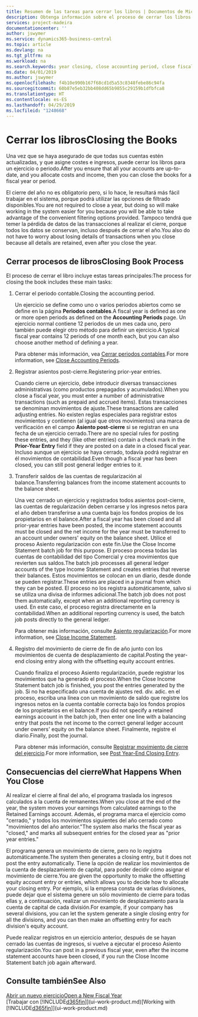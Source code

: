 ```yaml
---
title: Resumen de las tareas para cerrar los libros | Documentos de Microsoft
description: Obtenga información sobre el proceso de cerrar los libros de un ejercicio o periodo, y qué sucede después de cerrar al final de un ejercicio.
services: project-madeira
documentationcenter: ''
author: jswymer
ms.service: dynamics365-business-central
ms.topic: article
ms.devlang: na
ms.tgt_pltfrm: na
ms.workload: na
ms.search.keywords: year closing, close accounting period, close fiscal year, bank account detailed trial balance
ms.date: 04/01/2019
ms.author: jswymer
ms.openlocfilehash: f4b10e990b167f68cd1d5a53c8348febe86c94fa
ms.sourcegitcommit: 60b87e5eb32bb408dd65b9855c29159b1dfbfca8
ms.translationtype: HT
ms.contentlocale: es-ES
ms.lasthandoff: 04/29/2019
ms.locfileid: "1248668"
---
```

# <a name="closing-the-books"></a><span data-ttu-id="9b43c-103">Cerrar los libros</span><span class="sxs-lookup"><span data-stu-id="9b43c-103">Closing the Books</span></span>
<span data-ttu-id="9b43c-104">Una vez que se haya asegurado de que todas sus cuentas estén actualizadas, y que asigne costes e ingresos, puede cerrar los libros para un ejercicio o periodo.</span><span class="sxs-lookup"><span data-stu-id="9b43c-104">After you ensure that all your accounts are up-to-date, and you allocate costs and income, then you can close the books for a fiscal year or period.</span></span>

<span data-ttu-id="9b43c-105">El cierre del año no es obligatorio pero, si lo hace, le resultará más fácil trabajar en el sistema, porque podrá utilizar las opciones de filtrado disponibles.</span><span class="sxs-lookup"><span data-stu-id="9b43c-105">You are not required to close a year, but doing so will make working in the system easier for you because you will be able to take advantage of the convenient filtering options provided.</span></span> <span data-ttu-id="9b43c-106">Tampoco tendrá que temer la pérdida de datos de las transacciones al realizar el cierre, porque todos los datos se conservan, incluso después de cerrar el año.</span><span class="sxs-lookup"><span data-stu-id="9b43c-106">You also do not have to worry about losing details of transactions when you close because all details are retained, even after you close the year.</span></span>

## <a name="closing-book-process"></a><span data-ttu-id="9b43c-107">Cerrar procesos de libros</span><span class="sxs-lookup"><span data-stu-id="9b43c-107">Closing Book Process</span></span>
<span data-ttu-id="9b43c-108">El proceso de cerrar el libro incluye estas tareas principales:</span><span class="sxs-lookup"><span data-stu-id="9b43c-108">The process for closing the book includes these main tasks:</span></span>

1. <span data-ttu-id="9b43c-109">Cerrar el periodo contable.</span><span class="sxs-lookup"><span data-stu-id="9b43c-109">Closing the accounting period.</span></span>

    <span data-ttu-id="9b43c-110">Un ejercicio se define como uno o varios periodos abiertos como se define en la página **Periodos contables**.</span><span class="sxs-lookup"><span data-stu-id="9b43c-110">A fiscal year is defined as one or more open periods as defined on the **Accounting Periods** page.</span></span> <span data-ttu-id="9b43c-111">Un ejercicio normal contiene 12 periodos de un mes cada uno, pero también puede elegir otro método para definir un ejercicio.</span><span class="sxs-lookup"><span data-stu-id="9b43c-111">A typical fiscal year contains 12 periods of one month each, but you can also choose another method of defining a year.</span></span>

    <span data-ttu-id="9b43c-112">Para obtener más información, vea [Cerrar periodos contables](year-close-account-periods.md).</span><span class="sxs-lookup"><span data-stu-id="9b43c-112">For more information, see [Close Accounting Periods](year-close-account-periods.md).</span></span>
2. <span data-ttu-id="9b43c-113">Registrar asientos post-cierre.</span><span class="sxs-lookup"><span data-stu-id="9b43c-113">Registering prior-year entries.</span></span>

    <span data-ttu-id="9b43c-114">Cuando cierre un ejercicio, debe introducir diversas transacciones administrativas (como productos prepagados y acumulados).</span><span class="sxs-lookup"><span data-stu-id="9b43c-114">When you close a fiscal year, you must enter a number of administrative transactions (such as prepaid and accrued items).</span></span> <span data-ttu-id="9b43c-115">Estas transacciones se denominan movimientos de ajuste.</span><span class="sxs-lookup"><span data-stu-id="9b43c-115">These transactions are called adjusting entries.</span></span> <span data-ttu-id="9b43c-116">No existen reglas especiales para registrar estos movimientos y contienen (al igual que otros movimientos) una marca de verificación en el campo **Asiento post-cierre** si se registran en una fecha de un ejercicio cerrado.</span><span class="sxs-lookup"><span data-stu-id="9b43c-116">There are no special rules for posting these entries, and they (like other entries) contain a check mark in the **Prior-Year Entry** field if they are posted on a date in a closed fiscal year.</span></span> <span data-ttu-id="9b43c-117">Incluso aunque un ejercicio se haya cerrado, todavía podrá registrar en él movimientos de contabilidad.</span><span class="sxs-lookup"><span data-stu-id="9b43c-117">Even though a fiscal year has been closed, you can still post general ledger entries to it.</span></span>
3. <span data-ttu-id="9b43c-118">Transferir saldos de las cuentas de regularización al balance.</span><span class="sxs-lookup"><span data-stu-id="9b43c-118">Transferring balances from the income statement accounts to the balance sheet.</span></span>

    <span data-ttu-id="9b43c-119">Una vez cerrado un ejercicio y registrados todos asientos post-cierre, las cuentas de regularización deben cerrarse y los ingresos netos para el año deben transferirse a una cuenta bajo los fondos propios de los propietarios en el balance.</span><span class="sxs-lookup"><span data-stu-id="9b43c-119">After a fiscal year has been closed and all prior-year entries have been posted, the income statement accounts must be closed and the net income for the year must be transferred to an account under owners' equity on the balance sheet.</span></span> <span data-ttu-id="9b43c-120">Utilice el proceso Asiento regularización con este fin.</span><span class="sxs-lookup"><span data-stu-id="9b43c-120">Use the Close Income Statement batch job for this purpose.</span></span> <span data-ttu-id="9b43c-121">El proceso procesa todas las cuentas de contabilidad del tipo Comercial y crea movimientos que revierten sus saldos.</span><span class="sxs-lookup"><span data-stu-id="9b43c-121">The batch job processes all general ledger accounts of the type Income Statement and creates entries that reverse their balances.</span></span> <span data-ttu-id="9b43c-122">Estos movimientos se colocan en un diario, desde donde se pueden registrar.</span><span class="sxs-lookup"><span data-stu-id="9b43c-122">These entries are placed in a journal from which they can be posted.</span></span> <span data-ttu-id="9b43c-123">El proceso no los registra automáticamente, salvo si se utiliza una divisa de informes adicional.</span><span class="sxs-lookup"><span data-stu-id="9b43c-123">The batch job does not post them automatically, except when an additional reporting currency is used.</span></span> <span data-ttu-id="9b43c-124">En este caso, el proceso registra directamente en la contabilidad.</span><span class="sxs-lookup"><span data-stu-id="9b43c-124">When an additional reporting currency is used, the batch job posts directly to the general ledger.</span></span>

    <span data-ttu-id="9b43c-125">Para obtener más información, consulte [Asiento regularización](year-close-income-statement.md).</span><span class="sxs-lookup"><span data-stu-id="9b43c-125">For more information, see [Close Income Statement](year-close-income-statement.md).</span></span>
4. <span data-ttu-id="9b43c-126">Registro del movimiento de cierre de fin de año junto con los movimientos de cuenta de desplazamiento de capital.</span><span class="sxs-lookup"><span data-stu-id="9b43c-126">Posting the year-end closing entry along with the offsetting equity account entries.</span></span>

    <span data-ttu-id="9b43c-127">Cuando finaliza el proceso Asiento regularización, puede registrar los movimientos que ha generado el proceso.</span><span class="sxs-lookup"><span data-stu-id="9b43c-127">When the Close Income Statement batch job is finished, you post the entries generated by the job.</span></span> <span data-ttu-id="9b43c-128">Si no ha especificado una cuenta de ajustes red. div. adic. en el proceso, escriba una línea con un movimiento de saldo que registre los ingresos netos en la cuenta contable correcta bajo los fondos propios de los propietarios en el balance.</span><span class="sxs-lookup"><span data-stu-id="9b43c-128">If you did not specify a retained earnings account in the batch job, then enter one line with a balancing entry that posts the net income to the correct general ledger account under owners' equity on the balance sheet.</span></span> <span data-ttu-id="9b43c-129">Finalmente, registre el diario.</span><span class="sxs-lookup"><span data-stu-id="9b43c-129">Finally, post the journal.</span></span>

    <span data-ttu-id="9b43c-130">Para obtener más información, consulte [Registrar movimiento de cierre del ejercicio](year-how-post-year-end-close-entry.md).</span><span class="sxs-lookup"><span data-stu-id="9b43c-130">For more information, see [Post Year-End Closing Entry](year-how-post-year-end-close-entry.md).</span></span>

## <a name="what-happens-when-you-close"></a><span data-ttu-id="9b43c-131">Consecuencias del cierre</span><span class="sxs-lookup"><span data-stu-id="9b43c-131">What Happens When You Close</span></span>
<span data-ttu-id="9b43c-132">Al realizar el cierre al final del año, el programa traslada los ingresos calculados a la cuenta de remanentes.</span><span class="sxs-lookup"><span data-stu-id="9b43c-132">When you close at the end of the year, the system moves your earnings from calculated earnings to the Retained Earnings account.</span></span> <span data-ttu-id="9b43c-133">Además, el programa marca el ejercicio como "cerrado," y todos los movimientos siguientes del año cerrado como "movimientos del año anterior."</span><span class="sxs-lookup"><span data-stu-id="9b43c-133">The system also marks the fiscal year as "closed," and marks all subsequent entries for the closed year as "prior year entries."</span></span>

<span data-ttu-id="9b43c-134">El programa genera un movimiento de cierre, pero no lo registra automáticamente.</span><span class="sxs-lookup"><span data-stu-id="9b43c-134">The system then generates a closing entry, but it does not post the entry automatically.</span></span> <span data-ttu-id="9b43c-135">Tiene la opción de realizar los movimientos de la cuenta de desplazamiento de capital, para poder decidir cómo asignar el movimiento de cierre.</span><span class="sxs-lookup"><span data-stu-id="9b43c-135">You are given the opportunity to make the offsetting equity account entry or entries, which allows you to decide how to allocate your closing entry.</span></span> <span data-ttu-id="9b43c-136">Por ejemplo, si la empresa consta de varias divisiones, puede dejar que el sistema genere un sólo movimiento de cierre para todas ellas y, a continuación, realizar un movimiento de desplazamiento para la cuenta de capital de cada división.</span><span class="sxs-lookup"><span data-stu-id="9b43c-136">For example, if your company has several divisions, you can let the system generate a single closing entry for all the divisions, and you can then make an offsetting entry for each division's equity account.</span></span>

<span data-ttu-id="9b43c-137">Puede realizar registros en un ejercicio anterior, después de se hayan cerrado las cuentas de ingresos, si vuelve a ejecutar el proceso Asiento regularización.</span><span class="sxs-lookup"><span data-stu-id="9b43c-137">You can post in a previous fiscal year, even after the income statement accounts have been closed, if you run the Close Income Statement batch job again afterward.</span></span>

## <a name="see-also"></a><span data-ttu-id="9b43c-138">Consulte también</span><span class="sxs-lookup"><span data-stu-id="9b43c-138">See Also</span></span>
[<span data-ttu-id="9b43c-139">Abrir un nuevo ejercicio</span><span class="sxs-lookup"><span data-stu-id="9b43c-139">Open a New Fiscal Year</span></span>](finance-how-open-new-fiscal-year.md)  
<span data-ttu-id="9b43c-140">[Trabajar con [!INCLUDE[d365fin](includes/d365fin_md.md)]](ui-work-product.md)</span><span class="sxs-lookup"><span data-stu-id="9b43c-140">[Working with [!INCLUDE[d365fin](includes/d365fin_md.md)]](ui-work-product.md)</span></span>
